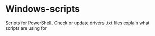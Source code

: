 # Windows-scripts
Scripts for PowerShell. Check or update drivers
.txt files explain what scripts are using for
